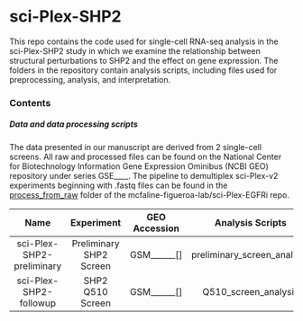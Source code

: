 # sci-Plex-SHP2
This repo contains the code used for single-cell RNA-seq analysis in the sci-Plex-SHP2 study in which we examine the relationship between structural perturbations to SHP2 and
the effect on gene expression. The folders in the repository contain analysis scripts, including files used for preprocessing, analysis, and interpretation. 

### Contents

##### Data and data processing scripts
The data presented in our manuscript are derived from 2 single-cell screens. All raw and processed files can be found on the National Center for Biotechnology Information Gene Expression Ominibus (NCBI GEO) repository under series GSE____. The pipeline to demultiplex sci-Plex-v2 experiments beginning with .fastq files can be found in the [process\_from_raw](https://github.com/mcfaline-figueroa-lab/sci-Plex-EGFRi/tree/main/process_from_raw) folder of the mcfaline-figueroa-lab/sci-Plex-EGFRi repo.

| Name        | Experiment           |GEO Accession  | Analysis Scripts |
| :-------------: |:-----------:| :----:| :---:|
| sci-Plex-SHP2-preliminary | Preliminary SHP2 Screen | GSM______[] | preliminary_screen_analysis |
| sci-Plex-SHP2-followup | SHP2 Q510 Screen | GSM______[] | Q510_screen_analysis |

